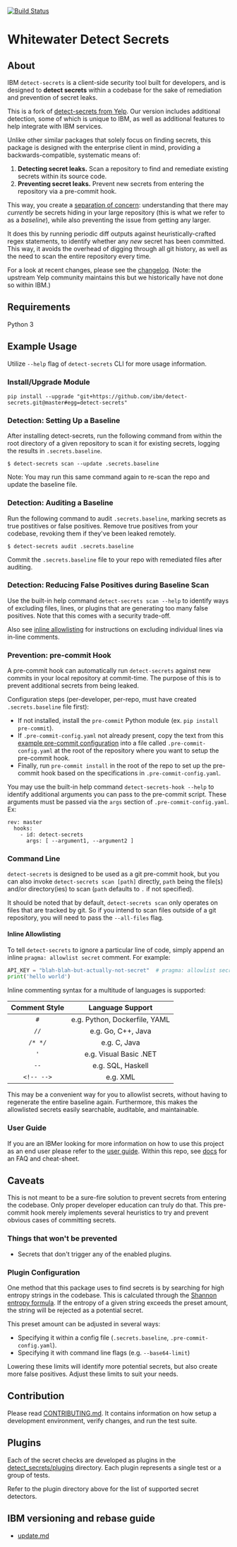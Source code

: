 [![Build Status](https://travis.ibm.com/Whitewater/whitewater-detect-secrets.svg?token=tSTYkwXezbKBusqJ3V4L&branch=master)](https://travis.ibm.com/Whitewater/whitewater-detect-secrets)

# Whitewater Detect Secrets

## About

IBM `detect-secrets` is a client-side security tool built for developers, and is designed to **detect secrets** within a codebase for the sake of remediation and prevention of secret leaks.

This is a fork of [detect-secrets from Yelp](https://github.com/Yelp/detect-secrets). Our version includes additional detection, some of which is unique to IBM, as well as additional features to help integrate with IBM services.

Unlike other similar packages that solely focus on finding secrets,
this package is designed with the enterprise client in mind,
providing a backwards-compatible, systematic means of:

1. **Detecting secret leaks.** Scan a repository to find and remediate existing secrets within its source code.
2. **Preventing secret leaks.** Prevent new secrets from entering the repository via a pre-commit hook.

This way, you create a
[separation of concern](https://en.wikipedia.org/wiki/Separation_of_concerns):
understanding that there may *currently* be secrets hiding in your large repository
(this is what we refer to as a _baseline_),
while also preventing the issue from getting any larger.

It does this by running periodic diff outputs against heuristically-crafted
regex statements, to identify whether any *new* secret has been committed. This
way, it avoids the overhead of digging through all git history, as well as the
need to scan the entire repository every time.

For a look at recent changes, please see the
[changelog](/CHANGELOG.md).
(Note: the upstream Yelp community maintains this but we historically have not done so within IBM.)

## Requirements

Python 3

## Example Usage

Utilize `--help` flag of `detect-secrets` CLI for more usage information.

### Install/Upgrade Module

`pip install --upgrade "git+https://github.com/ibm/detect-secrets.git@master#egg=detect-secrets"`


### Detection: Setting Up a Baseline

After installing detect-secrets, run the following command from within the root directory of a given repository to scan it for existing secrets, logging the results in `.secrets.baseline`.

```
$ detect-secrets scan --update .secrets.baseline
```

Note: You may run this same command again to re-scan the repo and update the baseline file.

### Detection: Auditing a Baseline

Run the following command to audit `.secrets.baseline`, marking secrets as true postitives or false positives. Remove true positives from your codebase, revoking them if they've been leaked remotely.

```
$ detect-secrets audit .secrets.baseline
```

Commit the `.secrets.baseline` file to your repo with remediated files after auditing.

### Detection: Reducing False Positives during Baseline Scan

Use the built-in help command `detect-secrets scan --help` to identify ways of excluding files, lines, or plugins that are generating too many false positives. Note that this comes with a security trade-off.

Also see [inline allowlisting](#inline-allowlisting) for instructions on excluding individual lines via in-line comments.

### Prevention: pre-commit Hook

A pre-commit hook can automatically run `detect-secrets` against new commits in your local repository at commit-time. The purpose of this is to prevent additional secrets from being leaked.

Configuration steps (per-developer, per-repo, must have created `.secrets.baseline` file first):

- If not installed, install the `pre-commit` Python module (ex. `pip install pre-commit`).
- If `.pre-commit-config.yaml` not already present, copy the text from this [example pre-commit configuration](/user-config/.pre-commit-config.yaml)
 into a file called `.pre-commit-config.yaml` at the root of the repository where you want to setup the pre-commit hook.
- Finally, run `pre-commit install` in the root of the repo to set up the pre-commit hook based on the specifications in `.pre-commit-config.yaml`.

You may use the built-in help command `detect-secrets-hook --help` to identify additional arguments you can pass to the pre-commit script. These arguments must be passed via the `args` section of `.pre-commit-config.yaml`. Ex:

```
rev: master
  hooks:
    - id: detect-secrets
      args: [ --argument1, --argument2 ]
```

### Command Line

`detect-secrets` is designed to be used as a git pre-commit hook, but you can also invoke `detect-secrets scan [path]` directly, `path` being the file(s) and/or directory(ies) to scan (`path` defaults to `.` if not specified).

It should be noted that by default, `detect-secrets scan` only operates on files that are tracked by git. So if you intend to scan files outside of a git repository, you will need to pass the `--all-files` flag.

#### Inline Allowlisting

To tell `detect-secrets` to ignore a particular line of code, simply append an
inline `pragma: allowlist secret` comment. For example:

```python
API_KEY = "blah-blah-but-actually-not-secret"  # pragma: allowlist secret
print('hello world')
```

Inline commenting syntax for a multitude of languages is supported:

| Comment Style | Language Support |
| :---:     | :---:       |
| `#` | e.g. Python, Dockerfile, YAML |
| `//` | e.g. Go, C++, Java |
| `/* */` | e.g. C, Java|
| `'` | e.g. Visual Basic .NET|
| `--` | e.g. SQL, Haskell|
| `<!-- -->` | e.g. XML |

This may be a convenient way for you to allowlist secrets, without having to
regenerate the entire baseline again. Furthermore, this makes the allowlisted
secrets easily searchable, auditable, and maintainable.

### User Guide

If you are an IBMer looking for more information on how to use this project as an end user please refer to the [user guide](https://w3.ibm.com/w3publisher/detect-secrets/developer-tool). Within this repo, see [docs](/docs) for an FAQ and cheat-sheet.

## Caveats

This is not meant to be a sure-fire solution to prevent secrets from entering
the codebase. Only proper developer education can truly do that. This pre-commit
hook merely implements several heuristics to try and prevent obvious cases of
committing secrets.

### Things that won't be prevented

* Secrets that don't trigger any of the enabled plugins.

### Plugin Configuration

One method that this package uses to find secrets is by searching for high
entropy strings in the codebase. This is calculated through the [Shannon entropy
formula](http://blog.dkbza.org/2007/05/scanning-data-for-entropy-anomalies.html).
If the entropy of a given string exceeds the preset amount, the string will be
rejected as a potential secret.

This preset amount can be adjusted in several ways:

* Specifying it within a config file (`.secrets.baseline`, `.pre-commit-config.yaml`).
* Specifying it with command line flags (e.g. `--base64-limit`)

Lowering these limits will identify more potential secrets, but also create
more false positives. Adjust these limits to suit your needs.

## Contribution

Please read [CONTRIBUTING.md](/CONTRIBUTING.md). It contains information on how setup a development environment, verify changes, and run the test suite.

## Plugins

Each of the secret checks are developed as plugins in the [detect_secrets/plugins](/detect_secrets/plugins) directory. Each plugin represents a single test or a group of tests.

Refer to the plugin directory above for the list of supported secret detectors.

## IBM versioning and rebase guide

- [update.md](./update.md)
